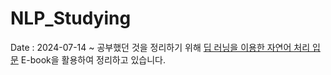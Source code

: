 # NLP_Studying

Date : 2024-07-14 ~ 
공부했던 것을 정리하기 위해 [딥 러닝을 이용한 자연어 처리 입문](https://wikidocs.net/book/2155) E-book을 활용하여 정리하고 있습니다.
